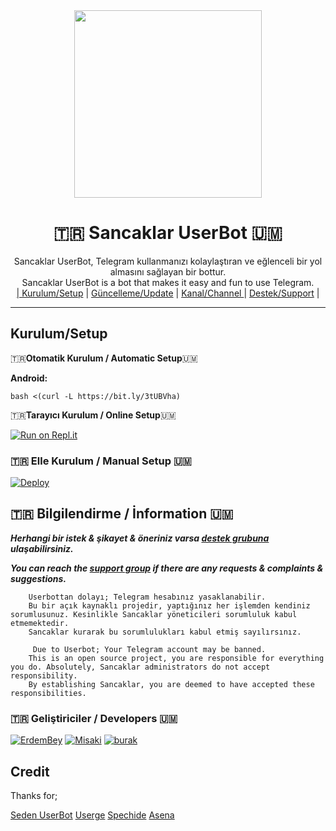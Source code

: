 
<div align="center">
  <img src="https://i.hizliresim.com/p87yiyv.jpg" width="300" height="300">
  <h1>🇹🇷 Sancaklar UserBot 🇺🇲</h1>
</div>
<p align="center">
    Sancaklar UserBot, Telegram kullanmanızı kolaylaştıran ve eğlenceli bir yol almasını sağlayan bir bottur. <br>
    Sancaklar UserBot is a bot that makes it easy and fun to use Telegram.
    <br>
        <a href="https://github.com/SancaklarMedias/SancaklarUserBot/blob/master/README.md#kurulum/setup">| Kurulum/Setup</a> |
        <a href="https://github.com/SancaklarMedias/SancaklarUserBot/wiki/G%C3%BCncelleme">Güncelleme/Update</a> |
        <a href="https://t.me/SancaklarUserBot">Kanal/Channel </a> |
        <a href="https://t.me/HydraDestek">Destek/Support</a> |
    <br>
</p>

----
## Kurulum/Setup
 🇹🇷**Otomatik Kurulum / Automatic Setup**🇺🇲

**Android:** 

`bash <(curl -L https://bit.ly/3tUBVha)`

🇹🇷**Tarayıcı Kurulum / Online Setup**🇺🇲

[![Run on Repl.it](https://repl.it/badge/github/ErdemBey1/Sancaklarinstaller)](https://repl.it/@ErdemBey1/Sancaklarinstaller)

### 🇹🇷 Elle Kurulum / Manual Setup 🇺🇲

[![Deploy](https://www.herokucdn.com/deploy/button.svg)](https://heroku.com/deploy?template=https://github.com/ErdemBey0/SancaklarUserBot)

## 🇹🇷 Bilgilendirme / İnformation 🇺🇲
***Herhangi bir istek & şikayet & öneriniz varsa [destek grubuna](https://t.me/HydraDESTEK) ulaşabilirsiniz.***

***You can reach the [support group](https://t.me/HydraDESTEK) if there are any requests & complaints & suggestions.***
```
    Userbottan dolayı; Telegram hesabınız yasaklanabilir.
    Bu bir açık kaynaklı projedir, yaptığınız her işlemden kendiniz sorumlusunuz. Kesinlikle Sancaklar yöneticileri sorumluluk kabul etmemektedir.
    Sancaklar kurarak bu sorumlulukları kabul etmiş sayılırsınız.
```

```
     Due to Userbot; Your Telegram account may be banned.
    This is an open source project, you are responsible for everything you do. Absolutely, Sancaklar administrators do not accept responsibility.
    By establishing Sancaklar, you are deemed to have accepted these responsibilities.
```

### 🇹🇷 Geliştiriciler / Developers 🇺🇲
  [![ErdemBey](https://github.com/Erdembey0.png?size=100)](https://github.com/erdembey0)
 [![Misaki](https://github.com/ByMisakiMey.png?size=100)](https://github.com/ByMisakiMey) [![burak](https://github.com/ribonney.png?size=100)](https://github.com/ribonney)

## Credit
Thanks for;

[Seden UserBot](https://github.com/TeamDerUntergang/Telegram-UserBot)
[Userge](https://github.com/UsergeTeam/Userge)
[Spechide](https://github.com/Spechide)
[Asena](https://github.com/yusufusta/asenauserbot)


